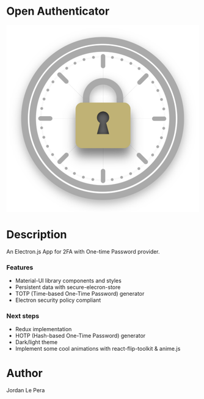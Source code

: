 # Open Authenticator
![logo](https://github.com/jordanlepera/open-authenticator/blob/master/resources/icon.png "Logo")

# Description
An Electron.js App for 2FA with One-time Password provider.

### Features
* Material-UI library components and styles
* Persistent data with secure-elecron-store
* TOTP (Time-based One-Time Password) generator
* Electron security policy compliant

### Next steps
* Redux implementation
* HOTP (Hash-based One-Time Password) generator
* Dark/light theme
* Implement some cool animations with react-flip-toolkit & anime.js

# Author
Jordan Le Pera